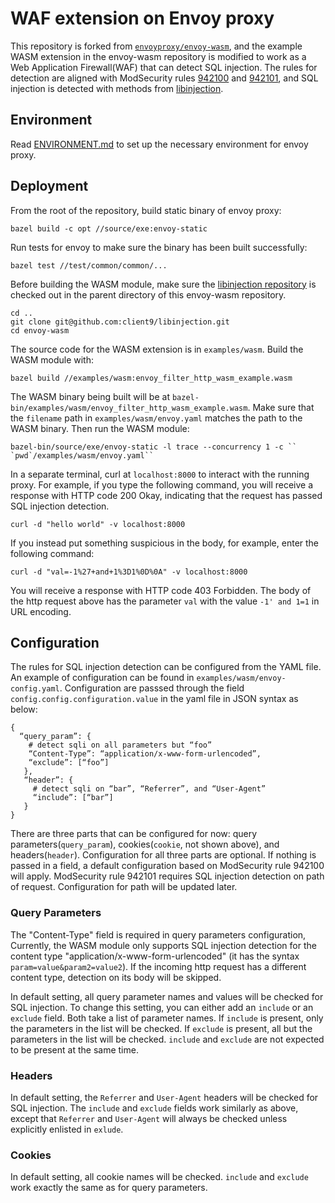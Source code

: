 # WAF extension on Envoy proxy

This repository is forked from [`envoyproxy/envoy-wasm`](https://github.com/envoyproxy/envoy-wasm), and the example WASM
extension in the envoy-wasm repository is modified to work as a Web Application Firewall(WAF) that
can detect SQL injection. The rules for detection are aligned with ModSecurity
rules [942100](https://github.com/coreruleset/coreruleset/blob/v3.3/dev/rules/REQUEST-942-APPLICATION-ATTACK-SQLI.conf#L45) and [942101](https://github.com/coreruleset/coreruleset/blob/v3.3/dev/rules/REQUEST-942-APPLICATION-ATTACK-SQLI.conf#L1458), and SQL injection is detected with methods from
[libinjection](https://github.com/client9/libinjection).

## Environment
Read [ENVIRONMENT.md](https://github.com/dengyijia/envoy-wasm/blob/dev/libinjection-config/ENVIRONMENT.md) to set up the necessary environment for envoy proxy.

## Deployment
From the root of the repository, build static binary of envoy proxy:

```
bazel build -c opt //source/exe:envoy-static
```

Run tests for envoy to make sure the binary has been built successfully:

```
bazel test //test/common/common/...
```

Before building the WASM module, make sure the [libinjection repository](https://github.com/client9/libinjection) is checked out in the parent directory of this envoy-wasm repository.

```
cd ..
git clone git@github.com:client9/libinjection.git
cd envoy-wasm
```

The source code for the WASM extension is in `examples/wasm`. Build the WASM module with:

```
bazel build //examples/wasm:envoy_filter_http_wasm_example.wasm
```

The WASM binary being built will be at
`bazel-bin/examples/wasm/envoy_filter_http_wasm_example.wasm`. Make sure that the `filename` path in `examples/wasm/envoy.yaml` matches the path to the WASM binary. Then run the WASM module:
```
bazel-bin/source/exe/envoy-static -l trace --concurrency 1 -c `` `pwd`/examples/wasm/envoy.yaml`` 
```

In a separate terminal, curl at `localhost:8000` to interact with the running proxy. For example, if you type the following command, you will receive a response with HTTP code 200 Okay, indicating that the request has passed SQL injection detection.
```
curl -d "hello world" -v localhost:8000
```
If you instead put something suspicious in the body, for example, enter the
following command:
```
curl -d "val=-1%27+and+1%3D1%0D%0A" -v localhost:8000
```
You will receive a response with HTTP code 403 Forbidden. The body of the http
request above has the parameter `val` with the value `-1' and 1=1` in URL
encoding.


## Configuration
The rules for SQL injection detection can be configured from the YAML file. An example of configuration can be found in `examples/wasm/envoy-config.yaml`. Configuration are passsed through the field `config.config.configuration.value` in the yaml file in JSON syntax as below:

```
{
  “query_param”: {
    # detect sqli on all parameters but “foo”
    “Content-Type”: “application/x-www-form-urlencoded”,
    “exclude”: [“foo”]
   },
   “header”: {
     # detect sqli on “bar”, “Referrer”, and “User-Agent”
     “include”: [“bar”]
   }
}
```
There are three parts that can be configured for now: query parameters(`query_param`), cookies(`cookie`, not shown above), and headers(`header`). Configuration for all three parts are optional. If nothing is passed in a field, a default configuration based on ModSecurity rule 942100 will apply. ModSecurity rule 942101 requires SQL injection detection on path of request. Configuration for path will be updated later.

### Query Parameters
The "Content-Type" field is required in query parameters configuration, Currently, the WASM module only supports SQL injection detection for the content type "application/x-www-form-urlencoded" (it has the syntax `param=value&param2=value2`). If the incoming http request has a different content type, detection on its body will be skipped.

In default setting, all query parameter names and values will be checked for SQL injection. To change this setting, you can either add an `include` or an `exclude` field. Both take a list of parameter names. If `include` is present, only the parameters in the list will be checked. If `exclude` is present, all but the parameters in the list will be checked. `include` and `exclude` are not expected to be present at the same time.

### Headers
In default setting, the `Referrer` and `User-Agent` headers will be checked for SQL injection. The `include` and `exclude` fields work similarly as above, except that `Referrer` and `User-Agent` will always be checked unless explicitly enlisted in `exlude`.

### Cookies
In default setting, all cookie names will be checked. `include` and `exclude` work exactly the same as for query parameters.
